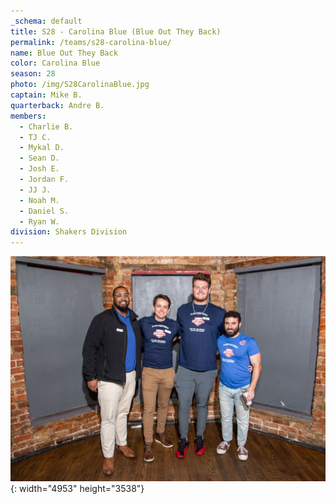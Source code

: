 ```yaml
---
_schema: default
title: S28 - Carolina Blue (Blue Out They Back)
permalink: /teams/s28-carolina-blue/
name: Blue Out They Back
color: Carolina Blue
season: 28
photo: /img/S28CarolinaBlue.jpg
captain: Mike B.
quarterback: Andre B.
members:
  - Charlie B.
  - TJ C.
  - Mykal D.
  - Sean D.
  - Josh E.
  - Jordan F.
  - JJ J.
  - Noah M.
  - Daniel S.
  - Ryan W.
division: Shakers Division
---
```

![](/img/da2-7066.jpg){: width="4953" height="3538"}
